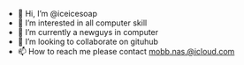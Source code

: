 - 👋 Hi, I’m @iceicesoap
- 👀 I’m interested in all computer skill
- 🌱 I’m currently a newguys in computer
- 💞️ I’m looking to collaborate on gituhub 
- 📫 How to reach me please contact mobb.nas.@icloud.com

<!---
iceicesoap/iceicesoap is a ✨ special ✨ repository because its `README.md` (this file) appears on your GitHub profile.
You can click the Preview link to take a look at your changes.
--->
